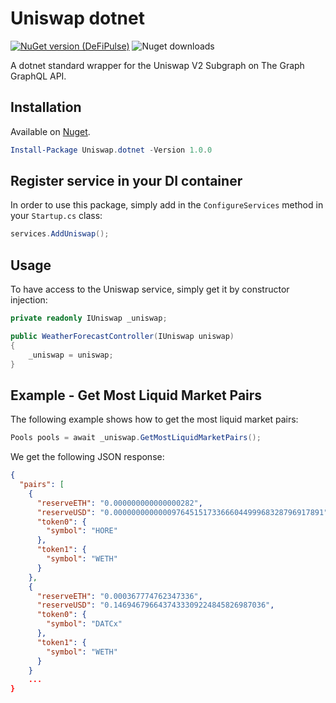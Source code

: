 # Uniswap dotnet
[![NuGet version (DeFiPulse)](https://img.shields.io/nuget/v/Uniswap.dotnet.svg)](https://www.nuget.org/packages/Uniswap.dotnet/) ![Nuget downloads](https://img.shields.io/nuget/dt/Uniswap.dotnet.svg)

A dotnet standard wrapper for the Uniswap V2 Subgraph on The Graph GraphQL API.

## Installation
Available on [Nuget](https://www.nuget.org/packages/Uniswap.dotnet).

``` PowerShell
Install-Package Uniswap.dotnet -Version 1.0.0
```

## Register service in your DI container
In order to use this package, simply add in the `ConfigureServices` method in your `Startup.cs` class:

```csharp
services.AddUniswap();
```

## Usage
To have access to the Uniswap service, simply get it by constructor injection:

```csharp
private readonly IUniswap _uniswap;

public WeatherForecastController(IUniswap uniswap)
{
    _uniswap = uniswap;
}
```

## Example - Get Most Liquid Market Pairs
The following example shows how to get the most liquid market pairs:

```csharp
Pools pools = await _uniswap.GetMostLiquidMarketPairs();
```

We get the following JSON response:
```json
{
  "pairs": [
    {
      "reserveETH": "0.000000000000000282",
      "reserveUSD": "0.00000000000009764515173366604499968328796917891",
      "token0": {
        "symbol": "HORE"
      },
      "token1": {
        "symbol": "WETH"
      }
    },
    {
      "reserveETH": "0.000367774762347336",
      "reserveUSD": "0.1469467966437433309224845826987036",
      "token0": {
        "symbol": "DATCx"
      },
      "token1": {
        "symbol": "WETH"
      }
    }
    ...
}
``` 
